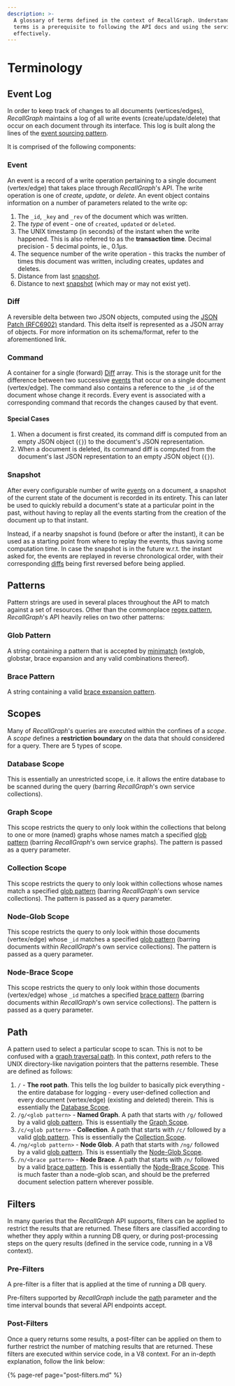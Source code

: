 ```yaml
---
description: >-
  A glossary of terms defined in the context of RecallGraph. Understanding these
  terms is a prerequisite to following the API docs and using the service
  effectively.
---
```


# Terminology

## Event Log

In order to keep track of changes to all documents \(vertices/edges\), _RecallGraph_ maintains a log of all write events \(create/update/delete\) that occur on each document through its interface. This log is built along the lines of the [event sourcing pattern](https://docs.microsoft.com/en-us/azure/architecture/patterns/event-sourcing).

It is comprised of the following components:

### Event

An event is a record of a write operation pertaining to a single document \(vertex/edge\) that takes place through _RecallGraph_'s API. The write operation is one of _create_, _update_, or _delete_. An event object contains information on a number of parameters related to the write op:

1. The `_id`, `_key` and `_rev` of the document which was written.
2. The _type_ of event - one of `created`, `updated` or `deleted`.
3. The UNIX timestamp \(in seconds\) of the instant when the write happened. This is also referred to as the **transaction time**. Decimal precision - 5 decimal points, ie., 0.1μs.
4. The sequence number of the write operation - this tracks the number of times this document was written, including creates, updates and deletes.
5. Distance from last [snapshot](./#snapshot).
6. Distance to next [snapshot](./#snapshot) \(which may or may not exist yet\).

### Diff

A reversible delta between two JSON objects, computed using the [JSON Patch \(RFC6902\)](https://tools.ietf.org/html/rfc6902) standard. This delta itself is represented as a JSON array of objects. For more information on its schema/format, refer to the aforementioned link.

### Command

A container for a single \(forward\) [Diff](./#diff) array. This is the storage unit for the difference between two successive [events](./#event) that occur on a single document \(vertex/edge\). The command also contains a reference to the `_id` of the document whose change it records. Every event is associated with a corresponding command that records the changes caused by that event.

#### Special Cases

1. When a document is first created, its command diff is computed from an empty JSON object \(`{}`\) to the document's JSON representation.
2. When a document is deleted, its command diff is computed from the document's last JSON representation to an empty JSON object \(`{}`\).

### Snapshot

After every configurable number of write [events](./#event) on a document, a snapshot of the current state of the document is recorded in its entirety. This can later be used to quickly rebuild a document's state at a particular point in the past, without having to replay all the events starting from the creation of the document up to that instant.

Instead, if a nearby snapshot is found \(before or after the instant\), it can be used as a starting point from where to replay the events, thus saving some computation time. In case the snapshot is in the future w.r.t. the instant asked for, the events are replayed in reverse chronological order, with their corresponding [diffs](./#diff) being first reversed before being applied.

## Patterns

Pattern strings are used in several places throughout the API to match against a set of resources. Other than the commonplace [regex pattern](https://developer.mozilla.org/en-US/docs/Web/JavaScript/Guide/Regular_Expressions), _RecallGraph_'s API heavily relies on two other patterns:

### Glob Pattern

A string containing a pattern that is accepted by [minimatch](https://realguess.net/2014/07/05/extended-pattern-matching/) \(extglob, globstar, brace expansion and any valid combinations thereof\).

### Brace Pattern

A string containing a valid [brace expansion pattern](https://www.npmjs.com/package/brace-expansion).

## Scopes

Many of _RecallGraph_'s queries are executed within the confines of a _scope_. A _scope_ defines a **restriction boundary** on the data that should considered for a query. There are 5 types of scope.

### Database Scope

This is essentially an unrestricted scope, i.e. it allows the entire database to be scanned during the query \(barring _RecallGraph_'s own service collections\).

### Graph Scope

This scope restricts the query to only look within the collections that belong to one or more \(named\) graphs whose names match a specified [glob pattern](./#glob-pattern) \(barring _RecallGraph_'s own service graphs\). The pattern is passed as a query parameter.

### Collection Scope

This scope restricts the query to only look within collections whose names match a specified [glob pattern](./#glob-pattern) \(barring _RecallGraph_'s own service collections\). The pattern is passed as a query parameter.

### Node-Glob Scope

This scope restricts the query to only look within those documents \(vertex/edge\) whose `_id` matches a specified [glob pattern](./#glob-pattern) \(barring documents within _RecallGraph_'s own service collections\). The pattern is passed as a query parameter.

### Node-Brace Scope

This scope restricts the query to only look within those documents \(vertex/edge\) whose `_id` matches a specified [brace pattern](./#brace-pattern) \(barring documents within _RecallGraph_'s own service collections\). The pattern is passed as a query parameter.

## Path

A pattern used to select a particular scope to scan. This is not to be confused with a [graph traversal path](https://www.arangodb.com/docs/stable/aql/graphs-traversals-explained.html). In this context, _path_ refers to the UNIX directory-like navigation pointers that the patterns resemble. These are defined as follows:

1. `/` - **The root path**. This tells the log builder to basically pick everything - the entire database for logging - every user-defined collection and every document \(vertex/edge\) \(existing and deleted\) therein. This is essentially the [Database Scope](./#database-scope).
2. `/g/<glob pattern>` - **Named Graph**. A path that starts with `/g/` followed by a valid [glob pattern](./#glob-pattern). This is essentially the [Graph Scope](./#graph-scope).
3. `/c/<glob pattern>` - **Collection**. A path that starts with `/c/` followed by a valid [glob pattern](./#glob-pattern). This is essentially the [Collection Scope](./#collection-scope).
4. `/ng/<glob pattern>` - **Node Glob**. A path that starts with `/ng/` followed by a valid [glob pattern](./#glob-pattern). This is essentially the [Node-Glob Scope](./#node-glob-scope).
5. `/n/<brace pattern>` - **Node Brace**. A path that starts with `/n/` followed by a valid [brace pattern](./#brace-pattern). This is essentially the [Node-Brace Scope](./#node-brace-scope). This is much faster than a node-glob scan, and should be the preferred document selection pattern wherever possible.

## Filters

In many queries that the _RecallGraph_ API supports, filters can be applied to restrict the results that are returned. These filters are classified according to whether they apply within a running DB query, or during post-processing steps on the query results \(defined in the service code, running in a V8 context\).

### Pre-Filters

A pre-filter is a filter that is applied at the time of running a DB query.

Pre-filters supported by _RecallGraph_ include the [path](./#path) parameter and the time interval bounds that several API endpoints accept.

### Post-Filters

Once a query returns some results, a post-filter can be applied on them to further restrict the number of matching results that are returned. These filters are executed within service code, in a V8 context. For an in-depth explanation, follow the link below:

{% page-ref page="post-filters.md" %}



